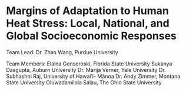 # Margins of Adaptation to Human Heat Stress: Local, National, and Global Socioeconomic Responses
Team Lead: Dr. Zhan Wang, Purdue University   

Team Members:
Elaina Gonsoroski, Florida State University
Sukanya Dasgupta, Auburn University
Dr. Marija Verner, Yale University
Dr. Subhashni Raj, University of Hawai’i- Mãnoa
Dr. Andy Zimmer, Montana State University
Oluwadamilola Salau, The Ohio State University

